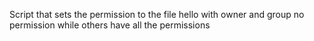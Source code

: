 Script that sets the permission to the file hello with owner and group no permission while others have all the permissions
